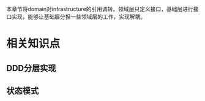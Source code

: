 本章节将domain对infrastructure的引用调转。领域层只定义接口，基础层进行接口实现，能够让基础层分担一些领域层的工作，实现解耦。
# 相关知识点
## DDD分层实现
## 状态模式
